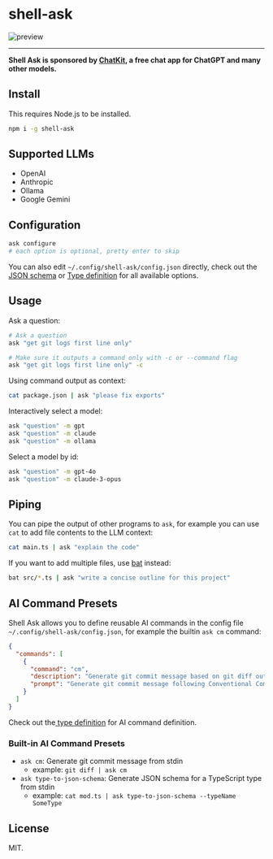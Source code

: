# shell-ask

![preview](https://cdn.jsdelivr.net/gh/egoist-bot/images@main/uPic/js3Bja.png)

---

**Shell Ask is sponsored by [ChatKit](https://chatkit.app), a free chat app for ChatGPT and many other models.**

## Install

This requires Node.js to be installed.

```bash
npm i -g shell-ask
```

## Supported LLMs

- OpenAI
- Anthropic
- Ollama
- Google Gemini

## Configuration

```bash
ask configure
# each option is optional, pretty enter to skip
```

You can also edit `~/.config/shell-ask/config.json` directly, check out the [JSON schema](./schema.json) or [Type definition](./src/config.ts) for all available options.

## Usage

Ask a question:

```bash
# Ask a question
ask "get git logs first line only"

# Make sure it outputs a command only with -c or --command flag
ask "get git logs first line only" -c
```

Using command output as context:

```bash
cat package.json | ask "please fix exports"
```

Interactively select a model:

```bash
ask "question" -m gpt
ask "question" -m claude
ask "question" -m ollama
```

Select a model by id:

```bash
ask "question" -m gpt-4o
ask "question" -m claude-3-opus
```

## Piping

You can pipe the output of other programs to `ask`, for example you can use `cat` to add file contents to the LLM context:

```bash
cat main.ts | ask "explain the code"
```

If you want to add multiple files, use [bat](https://github.com/sharkdp/bat) instead:

```bash
bat src/*.ts | ask "write a concise outline for this project"
```

## AI Command Presets

Shell Ask allows you to define reusable AI commands in the config file `~/.config/shell-ask/config.json`, for example the builtin `ask cm` command:

```json
{
  "commands": [
    {
      "command": "cm",
      "description": "Generate git commit message based on git diff output",
      "prompt": "Generate git commit message following Conventional Commits specification based on the git diff output in stdin\nYou must return a commit message only, without any other text or quotes."
    }
  ]
}
```

Check out the[ type definition](./src/config.ts) for AI command definition.

### Built-in AI Command Presets

- `ask cm`: Generate git commit message from stdin
  - example: `git diff | ask cm`
- `ask type-to-json-schema`: Generate JSON schema for a TypeScript type from stdin
  - example: `cat mod.ts | ask type-to-json-schema --typeName SomeType`

## License

MIT.
